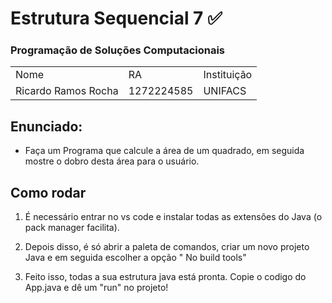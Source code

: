 # Estrutura Sequencial 7 ✅ #

### Programação de Soluções Computacionais ###

<table>
<tr>
<td>Nome</td>
<td>RA</td>
<td>Instituição</td>
</tr>
<tr>
<td>Ricardo Ramos Rocha</td>
<td>1272224585</td>
<td>UNIFACS</td>
</tr>
</table>


## Enunciado: ##

  *  Faça um Programa que calcule a área de um quadrado, em seguida mostre o dobro desta área para o usuário.

  ## Como rodar

1) É necessário entrar no vs code e instalar todas as extensões do Java (o pack manager facilita).

2) Depois disso, é só abrir a paleta de comandos, criar um novo projeto Java e em seguida escolher a opção " No build tools"

3) Feito isso, todas a sua estrutura java está pronta. Copie o codigo do App.java e dê um "run" no projeto!